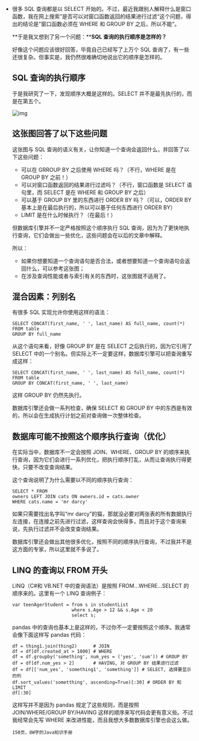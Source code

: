 - 很多 SQL 查询都是以 SELECT 开始的。不过，最近我跟别人解释什么是窗口函数，我在网上搜索”是否可以对窗口函数返回的结果进行过滤“这个问题，得出的结论是”窗口函数必须在 WHERE 和 GROUP BY 之后，所以不能”。

  **于是我又想到了另一个问题：****SQL 查询的执行顺序是怎样的？**

  好像这个问题应该很好回答，毕竟自己已经写了上万个 SQL 查询了，有一些还很复杂。但事实是，我仍然很难确切地说出它的顺序是怎样的。

  ## SQL 查询的执行顺序

  于是我研究了一下，发现顺序大概是这样的。SELECT 并不是最先执行的，而是在第五个。

  ![img](https://mmbiz.qpic.cn/mmbiz_jpg/eQPyBffYbudBtnYvYXq1nHpQ79V5MFX4QLel5ZuCzibibGJyJP9TTEoz9lymVqYic0tuYuF9v4voOxFXRmxVxHvkw/640?wx_fmt=jpeg&tp=webp&wxfrom=5&wx_lazy=1&wx_co=1)

  ## 这张图回答了以下这些问题

  这张图与 SQL 查询的语义有关，让你知道一个查询会返回什么，并回答了以下这些问题：

  - 可以在 GRROUP BY 之后使用 WHERE 吗？（不行，WHERE 是在 GROUP BY 之前！）
  - 可以对窗口函数返回的结果进行过滤吗？（不行，窗口函数是 SELECT 语句里，而 SELECT 是在 WHERE 和 GROUP BY 之后）
  - 可以基于 GROUP BY 里的东西进行 ORDER BY 吗？（可以，ORDER BY 基本上是在最后执行的，所以可以基于任何东西进行 ORDER BY）
  - LIMIT 是在什么时候执行？（在最后！）

  但数据库引擎并不一定严格按照这个顺序执行 SQL 查询，因为为了更快地执行查询，它们会做出一些优化，这些问题会在以后的文章中解释。

  所以：

  - 如果你想要知道一个查询语句是否合法，或者想要知道一个查询语句会返回什么，可以参考这张图；
  - 在涉及查询性能或者与索引有关的东西时，这张图就不适用了。

  ## 混合因素：列别名

  有很多 SQL 实现允许你使用这样的语法：

  ```
  SELECT CONCAT(first_name, ' ', last_name) AS full_name, count(*)
  FROM table
  GROUP BY full_name
  ```

  从这个语句来看，好像 GROUP BY 是在 SELECT 之后执行的，因为它引用了 SELECT 中的一个别名。但实际上不一定要这样，数据库引擎可以把查询重写成这样：

  ```
  SELECT CONCAT(first_name, ' ', last_name) AS full_name, count(*)
  FROM table
  GROUP BY CONCAT(first_name, ' ', last_name)
  ```

  这样 GROUP BY 仍然先执行。

  数据库引擎还会做一系列检查，确保 SELECT 和 GROUP BY 中的东西是有效的，所以会在生成执行计划之前对查询做一次整体检查。

  ## 数据库可能不按照这个顺序执行查询（优化）

  在实际当中，数据库不一定会按照 JOIN、WHERE、GROUP BY 的顺序来执行查询，因为它们会进行一系列优化，把执行顺序打乱，从而让查询执行得更快，只要不改变查询结果。

  这个查询说明了为什么需要以不同的顺序执行查询：

  ```
  SELECT * FROM
  owners LEFT JOIN cats ON owners.id = cats.owner
  WHERE cats.name = 'mr darcy'
  ```

  如果只需要找出名字叫“mr darcy”的猫，那就没必要对两张表的所有数据执行左连接，在连接之前先进行过滤，这样查询会快得多，而且对于这个查询来说，先执行过滤并不会改变查询结果。

  数据库引擎还会做出其他很多优化，按照不同的顺序执行查询，不过我并不是这方面的专家，所以这里就不多说了。

  ## LINQ 的查询以 FROM 开头

  LINQ（C#和 VB.NET 中的查询语法）是按照 FROM…WHERE…SELECT 的顺序来的。这里有一个 LINQ 查询例子：

  ```
  var teenAgerStudent = from s in studentList
                        where s.Age > 12 && s.Age < 20
                        select s;
  ```

  pandas 中的查询也基本上是这样的，不过你不一定要按照这个顺序。我通常会像下面这样写 pandas 代码：

  ```
  df = thing1.join(thing2)      # JOIN
  df = df[df.created_at > 1000] # WHERE
  df = df.groupby('something', num_yes = ('yes', 'sum')) # GROUP BY
  df = df[df.num_yes > 2]       # HAVING, 对 GROUP BY 结果进行过滤
  df = df[['num_yes', 'something1', 'something']] # SELECT, 选择要显示的列
  df.sort_values('sometthing', ascending=True)[:30] # ORDER BY 和 LIMIT
  df[:30]
  ```

  这样写并不是因为 pandas 规定了这些规则，而是按照 JOIN/WHERE/GROUP BY/HAVING 这样的顺序来写代码会更有意义些。不过我经常会先写 WHERE 来改进性能，而且我想大多数数据库引擎也会这么做。

  ```
  150页，8W字的Java知识手册
  ```